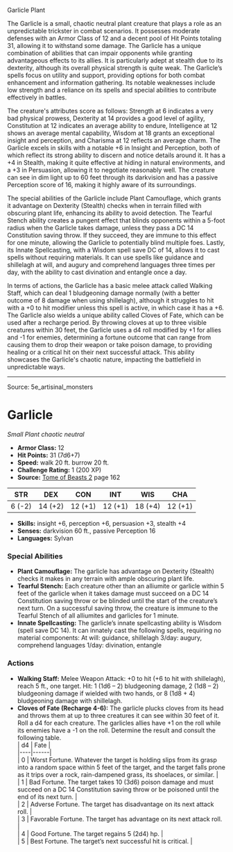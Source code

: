 <MonsterName/>Garlicle</MonsterName>
<CreatureType/>Plant</CreatureType>

<summary>The Garlicle is a small, chaotic neutral plant creature that plays a role as an unpredictable trickster in combat scenarios. It possesses moderate defenses with an Armor Class of 12 and a decent pool of Hit Points totaling 31, allowing it to withstand some damage. The Garlicle has a unique combination of abilities that can impair opponents while granting advantageous effects to its allies. It is particularly adept at stealth due to its dexterity, although its overall physical strength is quite weak. The Garlicle’s spells focus on utility and support, providing options for both combat enhancement and information gathering. Its notable weaknesses include low strength and a reliance on its spells and special abilities to contribute effectively in battles.</summary>

<detail>

The creature's attributes score as follows: Strength at 6 indicates a very bad physical prowess, Dexterity at 14 provides a good level of agility, Constitution at 12 indicates an average ability to endure, Intelligence at 12 shows an average mental capability, Wisdom at 18 grants an exceptional insight and perception, and Charisma at 12 reflects an average charm. The Garlicle excels in skills with a notable +6 in Insight and Perception, both of which reflect its strong ability to discern and notice details around it. It has a +4 in Stealth, making it quite effective at hiding in natural environments, and a +3 in Persuasion, allowing it to negotiate reasonably well. The creature can see in dim light up to 60 feet through its darkvision and has a passive Perception score of 16, making it highly aware of its surroundings.

The special abilities of the Garlicle include Plant Camouflage, which grants it advantage on Dexterity (Stealth) checks when in terrain filled with obscuring plant life, enhancing its ability to avoid detection. The Tearful Stench ability creates a pungent effect that blinds opponents within a 5-foot radius when the Garlicle takes damage, unless they pass a DC 14 Constitution saving throw. If they succeed, they are immune to this effect for one minute, allowing the Garlicle to potentially blind multiple foes. Lastly, its Innate Spellcasting, with a Wisdom spell save DC of 14, allows it to cast spells without requiring materials. It can use spells like guidance and shillelagh at will, and augury and comprehend languages three times per day, with the ability to cast divination and entangle once a day.

In terms of actions, the Garlicle has a basic melee attack called Walking Staff, which can deal 1 bludgeoning damage normally (with a better outcome of 8 damage when using shillelagh), although it struggles to hit with a +0 to hit modifier unless this spell is active, in which case it has a +6. The Garlicle also wields a unique ability called Cloves of Fate, which can be used after a recharge period. By throwing cloves at up to three visible creatures within 30 feet, the Garlicle uses a d4 roll modified by +1 for allies and -1 for enemies, determining a fortune outcome that can range from causing them to drop their weapon or take poison damage, to providing healing or a critical hit on their next successful attack. This ability showcases the Garlicle's chaotic nature, impacting the battlefield in unpredictable ways.</detail>



---

Source: 5e_artisinal_monsters

# Garlicle

*Small* *Plant* *chaotic neutral*

- **Armor Class:** 12
- **Hit Points:** 31 (7d6+7)
- **Speed:** walk 20 ft. burrow 20 ft.
- **Challenge Rating:** 1 (200 XP)
- **Source:** [Tome of Beasts 2](https://koboldpress.com/kpstore/product/tome-of-beasts-2-for-5th-edition) page 162

| STR | DEX | CON | INT | WIS | CHA |
| --- | --- | --- | --- | --- | --- |
| 6 (-2) | 14 (+2) | 12 (+1) | 12 (+1) | 18 (+4) | 12 (+1) |

- **Skills:** insight +6, perception +6, persuasion +3, stealth +4
- **Senses:** darkvision 60 ft., passive Perception 16
- **Languages:** Sylvan

### Special Abilities

- **Plant Camouflage:** The garlicle has advantage on Dexterity (Stealth) checks it makes in any terrain with ample obscuring plant life.
- **Tearful Stench:** Each creature other than an alliumite or garlicle within 5 feet of the garlicle when it takes damage must succeed on a DC 14 Constitution saving throw or be blinded until the start of the creature’s next turn. On a successful saving throw, the creature is immune to the Tearful Stench of all alliumites and garlicles for 1 minute.
- **Innate Spellcasting:** The garlicle’s innate spellcasting ability is Wisdom (spell save DC 14). It can innately cast the following spells, requiring no material components:
At will: guidance, shillelagh
3/day: augury, comprehend languages
1/day: divination, entangle

### Actions

- **Walking Staff:** Melee Weapon Attack: +0 to hit (+6 to hit with shillelagh), reach 5 ft., one target. Hit: 1 (1d6 – 2) bludgeoning damage, 2 (1d8 – 2) bludgeoning damage if wielded with two hands, or 8 (1d8 + 4) bludgeoning damage with shillelagh.
- **Cloves of Fate (Recharge 4-6):** The garlicle plucks cloves from its head and throws them at up to three creatures it can see within 30 feet of it. Roll a d4 for each creature. The garlicles allies have +1 on the roll while its enemies have a -1 on the roll. Determine the result and consult the following table. <br>| d4 | Fate |<br>|----|------|<br>| 0 | Worst Fortune. Whatever the target is holding slips from its grasp into a random space within 5 feet of the target, and the target falls prone as it trips over a rock, rain-dampened grass, its shoelaces, or similar. |<br>| 1 | Bad Fortune. The target takes 10 (3d6) poison damage and must succeed on a DC 14 Constitution saving throw or be poisoned until the end of its next turn. |<br>| 2 | Adverse Fortune. The target has disadvantage on its next attack roll. |<br>| 3 | Favorable Fortune. The target has advantage on its next attack roll. |<br>| 4 | Good Fortune. The target regains 5 (2d4) hp. |<br>| 5 | Best Fortune. The target’s next successful hit is critical. |




